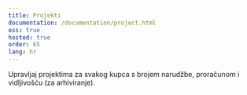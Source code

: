 ```yaml
---
title: Projekti
documentation: /documentation/project.html
oss: true
hosted: true
order: 65
lang: hr
---
```


Upravljaj projektima za svakog kupca s brojem narudžbe, proračunom i vidljivošću (za arhiviranje).
